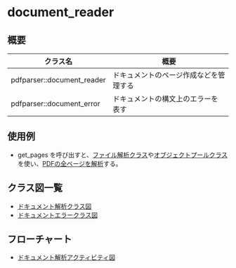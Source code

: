 # document_reader
## 概要
| クラス名 | 概要 |
| --- | --- |
| pdfparser::document_reader | ドキュメントのページ作成などを管理する |
| pdfparser::document_error  | ドキュメントの構文上のエラーを表す |

## 使用例
- get_pages を呼び出すと、[ファイル解析クラス](ipdfstream/ipdfstream.md)や[オブジェクトプールクラス](object_cache/object_cache.md)を使い、[PDFの全ページを解析](page_tree_parser/page_tree_parser.md)する。

## クラス図一覧
- [ドキュメント解析クラス図](document_reader.class.pu)
- [ドキュメントエラークラス図](document_error.class.pu)

## フローチャート
- [ドキュメント解析アクティビティ図](document_reader.activity.pu)
